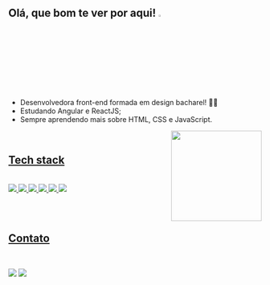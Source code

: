 ## Olá, que bom te ver por aqui! <img src="https://raw.githubusercontent.com/kaueMarques/kaueMarques/master/hi.gif" width="3%">

<br> 

- Desenvolvedora front-end formada em design bacharel! 👩‍💻 
- Estudando Angular e ReactJS;
- Sempre aprendendo mais sobre HTML, CSS e JavaScript. 

<a href="https://github.com/amandakehl">
<img align="right" height="180em" src="https://github-readme-stats.vercel.app/api/top-langs/?username=amandakehl&layout=compact&langs_count=7&theme=vue-dark"/>

<br>
  
## Tech stack
  
  <br>
  
<img src="https://img.shields.io/badge/Angular-2E7B8C?style=for-the-badge&logo=angular&logoColor=white">
<img src="https://img.shields.io/badge/React-2E7B8C?style=for-the-badge&logo=react&logoColor=white">
<img src="https://img.shields.io/badge/JavaScript-2E7B8C?style=for-the-badge&logo=javascript&logoColor=white">
<img src="https://img.shields.io/badge/TypeScript-2E7B8C?style=for-the-badge&logo=typescript&logoColor=white">
<img src="https://img.shields.io/badge/HTML-2E7B8C?style=for-the-badge&logo=html5&logoColor=white">
<img src="https://img.shields.io/badge/CSS-2E7B8C?&style=for-the-badge&logo=css3&logoColor=white">
  
<br><br>
  
## Contato
  <br>

  [<img src="https://img.shields.io/badge/Gmail-45BF86?style=for-the-badge&logo=gmail&logoColor=white">](mailto:amandakehldefarias@gmail.com) [<img src="https://img.shields.io/badge/LinkedIn-45BF86?style=for-the-badge&logo=linkedin&logoColor=white">](https://www.linkedin.com/in/amandakehl/)         
            

  <!--
<div align="center">
  
  ![Snake animation](https://github.com/amandakehl/amandakehl/blob/output/github-contribution-grid-snake.svg)
</div>
-->
